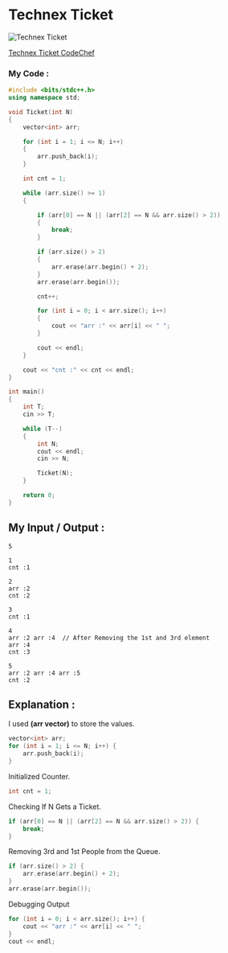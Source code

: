 # Technex Ticket

![Technex Ticket](https://media-hosting.imagekit.io//65505ebf62ac4587/IMG_20250226_223619.jpg?Expires=1835199993&Key-Pair-Id=K2ZIVPTIP2VGHC&Signature=XjTP1RX6jACm5xp1AtoThQ3Ax9ubF4yL6iXK0qmk9H7NHN0hhSSLmC5mD9aYVB2j6efufloyUjskMN3lwltM-01uzbaz6X-61ws9haBH41AszboO2qfRQE9tLL~WvL1klrNr1DxPws8X8PeAYnt1fDxR7494HVqxzk4dhY-hTBiDRFiAwGV0hC9k-EUezeU~OPNZSh1MU4-lc~x7ldoeeBXz91m01HgAuJDrTq7DSMUpO0g417UNrg38sdqv6UL7ku3BhssZQZmbe9TzxRUYuNwxlOTVl2188K~upn17rvTAaxW~K2nkhFjkxnOr0CCwAvCssq3JGhz-iGiqTcCzIQ__)

[Technex Ticket CodeChef](https://www.codechef.com/START175A/problems/P2_175)

### My Code :

```c++
#include <bits/stdc++.h>
using namespace std;

void Ticket(int N)
{
    vector<int> arr;

    for (int i = 1; i <= N; i++)
    {
        arr.push_back(i);
    }

    int cnt = 1;

    while (arr.size() >= 1)
    {

        if (arr[0] == N || (arr[2] == N && arr.size() > 2))
        {
            break;
        }

        if (arr.size() > 2)
        {
            arr.erase(arr.begin() + 2);
        }
        arr.erase(arr.begin());

        cnt++;

        for (int i = 0; i < arr.size(); i++)
        {
            cout << "arr :" << arr[i] << " ";
        }

        cout << endl;
    }

    cout << "cnt :" << cnt << endl;
}

int main()
{
    int T;
    cin >> T;

    while (T--)
    {
        int N;
        cout << endl;
        cin >> N;

        Ticket(N);
    }

    return 0;
}

```

## My Input / Output :

```
5

1
cnt :1

2
arr :2
cnt :2

3
cnt :1

4
arr :2 arr :4  // After Removing the 1st and 3rd element
arr :4
cnt :3

5
arr :2 arr :4 arr :5
cnt :2
```


## Explanation :

I used **(arr vector)** to store the values.

```c++
vector<int> arr;
for (int i = 1; i <= N; i++) {
    arr.push_back(i);
}
```

Initialized Counter.

```c++
int cnt = 1;
```

Checking If N Gets a Ticket.

```c++
if (arr[0] == N || (arr[2] == N && arr.size() > 2)) {
    break;
}
```

Removing 3rd and 1st People from the Queue.

```c++
if (arr.size() > 2) {
    arr.erase(arr.begin() + 2);
}
arr.erase(arr.begin());
```

Debugging Output

```c++
for (int i = 0; i < arr.size(); i++) {
    cout << "arr :" << arr[i] << " ";
}
cout << endl;
```

